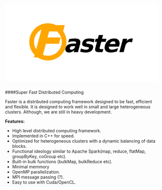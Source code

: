 ![Faster](res/Logo.png)
======
####Super Fast Distributed Computing

Faster is a distributed computing framework designed to be fast, efficient and flexible. It is designed to work well in small and large heterogeneous clusters. Although, we are still in heavy development.


__Features:__

* High level distributed computing framework.
* Implemented in C++ for speed. 
* Optimized for heterogeneous clusters with a dynamic balancing of data blocks.
* Functional ideology similar to Apache Spark(map, reduce, flatMap, groupByKey, coGroup etc).
* Built-in bulk functions (bulkMap, bulkReduce etc).
* Minimal memmory 
* OpenMP parallelization.
* MPI message passing (?).
* Easy to use with Cuda/OpenCL.




